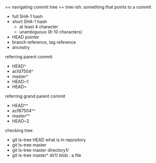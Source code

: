 == navigating commit tree ==
tree-ish: something that points to a commit
* full SHA-1 hash
* short SHA-1 hash
  - at least 4 character
  - unambiguous (8-10 characters)
* HEAD pointer
* branch reference, tag reference
* ancestry

referring parent commit
* HEAD^
* acfd7504^
* master^
* HEAD~1
* HEAD~

referring grand parent commit
* HEAD^^
* acf87504^^
* master^^
* HEAD~2

checking tree:
* git ls-tree HEAD
what is in repository
* git ls-tree master
* git ls-tree master directory1/
* git ls-tree master^ dir1/
blob : a file



